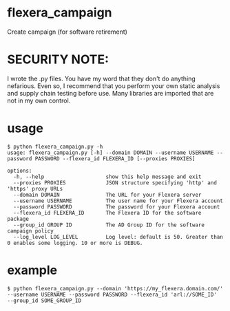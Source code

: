 # flexera_campaign
Create campaign (for software retirement)

# SECURITY NOTE:
I wrote the .py files.  You have my word that they don't do anything nefarious.  Even so, I recommend that you perform
your own static analysis and supply chain testing before use.  Many libraries are imported that are not in my own control.

# usage
```
$ python flexera_campaign.py -h
usage: flexera_campaign.py [-h] --domain DOMAIN --username USERNAME --password PASSWORD --flexera_id FLEXERA_ID [--proxies PROXIES]

options:
  -h, --help                    show this help message and exit
  --proxies PROXIES             JSON structure specifying 'http' and 'https' proxy URLs
  --domain DOMAIN               The URL for your Flexera server
  --username USERNAME           The user name for your Flexera account
  --password PASSWORD           The password for your Flexera account
  --flexera_id FLEXERA_ID       The Flexera ID for the software package
  --group_id GROUP ID           The AD Group ID for the software campaign policy
  --log_level LOG_LEVEL         Log level: default is 50. Greater than 0 enables some logging. 10 or more is DEBUG.
```

# example
```
$ python flexera_campaign.py --domain 'https://my_flexera.domain.com/' --username USERNAME --password PASSWORD --flexera_id 'arl://SOME_ID'  --group_id SOME_GROUP_ID
```